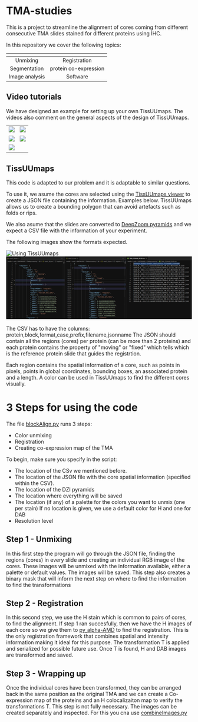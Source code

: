 TMA-studies
===========

This is a project to streamline the alignment of cores coming from different consecutive TMA slides stained for different proteins using IHC.

In this repository we cover the following topics:

| <!-- -->       | <!-- -->               |
|:--------------:|:----------------------:|
| Unmixing       | Registration           |
| Segmentation   | protein co-expression  |
| Image analysis | Software               |


## Video tutorials

We have designed an example for setting up your own TissUUmaps. The videos also comment on the general aspects of the design of TissUUmaps.

<table>
    <tr>
        <td width="50%">
            <a href="https://tissuumaps.research.it.uu.se/TMA-studies/">
            <img src="https://tissuumaps.research.it.uu.se/media/images/posters/TMA-studies/videoAbstract.png" />
            </a>
        </td>        
        <td width="50%">
             <a href="https://tissuumaps.research.it.uu.se/howto.html#section-intro">
            <img src="https://tissuumaps.research.it.uu.se/media/images/posters/TMA-studies/Track1.png" />
            </a>
        </td>
    </tr>
    <tr>
        <td>
             <a href="https://tissuumaps.research.it.uu.se/howto.html#section-using">
            <img src="https://tissuumaps.research.it.uu.se/media/images/posters/TMA-studies/Track2-Quant.png">
           </a>
        </td>        
        <td>
             <a href="https://tissuumaps.research.it.uu.se/howto.html#section-using">
            <img src="https://tissuumaps.research.it.uu.se/media/images/posters/TMA-studies/Track2-Tumor.png">
           </a>
        </td>
    </tr>
     <tr>
        <td>
           <a href="https://tissuumaps.research.it.uu.se/howto.html#section-setup">
            <img src="https://tissuumaps.research.it.uu.se/media/images/posters/SetupTM-BCS.png">
           </a>
        </td>        
        <td width="50%">
        </td>
    </tr>
    
</table>


TissUUmaps
----------

This code is adapted to our problem and it is adaptable to similar questions.

To use it, we asume the cores are selected using the [TissUUmaps viewer](https://github.com/wahlby-lab/TissUUmaps) to create a JSON file containing the information. Examples below. TissUUmaps allows us to create a bounding polygon that can avoid artefacts such as folds or rips.

We also asume that the slides are converted to [DeepZoom pyramids](https://github.com/wahlby-lab/TissUUmaps#How-to-start) and we expect a CSV file with the information of your experiment.

The following images show the formats expected.

![Using TissUUmaps](https://github.com/wahlby-lab/TMA-studies/blob/master/misc/TissUUmaps.gif)
![JSON and CSV formats](https://github.com/wahlby-lab/TMA-studies/blob/master/misc/JSON-CSV-example.jpg)

The CSV has to have the columns: protein,block,format,case,prefix,filename,jsonname
The JSON should contain all the regions (cores) per protein (can be more than 2 proteins) and each protein contains the property of "moving" or "fixed" which tells which is the reference protein slide that guides the registrtion.

Each region contains the spatial information of a core, such as points in pixels, points in global coordinates, bounding boxes, an associated protein and a length. A color can be used in TissUUmaps to find the different cores visually.

3 Steps for using the code
==========================

The file [blockAlign.py](https://github.com/wahlby-lab/TMA-studies/blob/master/blockAlign.py) runs 3 steps:
* Color unmixing
* Registration
* Creating co-expression map of the TMA

To begin, make sure you specify in the script: 
* The location of the CSv we mentioned before. 
* The location of the JSON file with the core spatial information (specified within the CSV). 
* The location of the DZI pyramids
* The location where everything will be saved
* The location (if any) of a palette for the colors you want to unmix (one per stain) If no location is given, we use a default color for H and one for DAB
* Resolution level

Step 1 - Unmixing
-----------------
In this first step the program will go through the JSON file, finding the regions (cores) in every slide and creating an individual RGB image of the cores. These images will be unmixed with the information available, either a palette or default values. The images will be saved. This step also creates a binary mask that will inform the next step on where to find the information to find the transformations

Step 2 - Registration
---------------------
In this second step, we use the H stain which is common to pairs of cores, to find the alignment. If step 1 ran succesfully, then we have the H images of each core so we give them to [py_alpha-AMD](https://github.com/MIDA-group/py_alpha_amd_release) to find the registration. This is the only registration framework that combines spatial and intensity information making it ideal for this purpose. The transformation T is applied and serialized for possible future use.
Once T is found, H and DAB images are transformed and saved.

Step 3 - Wrapping up
--------------------
Once the individual cores have been transformed, they can be arranged back in the same position as the original TMA and we can create a Co-expression map of the proteins and an H colocalizaiton map to verify the transformations T. This step is not fully necessary. The images can be created separately and inspected. For this you cna use [combineImages.py](https://github.com/wahlby-lab/TMA-studies/blob/master/combineImages.py)



